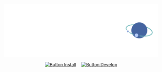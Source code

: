 
<div align = center>

[![Banner]][#]

[![Button Install]][Install]   
[![Button Develop]][Develop]

</div>


<!----------------------------------------------------------------------------->

[Develop]: https://github.com/Daeton/Development 'Development Documentation'
[Install]: https://github.com/Daeton/Manual/blob/main/Section/Installation.md 'How to install Daeton'
[#]: #




<!--❮ Buttons ❯---------------------------------------------------------------->

[Button Develop]: https://img.shields.io/static/v1?label=&message=Develop&color=819ed6&style=for-the-badge&logoColor=white&logo=GitHubActions
[Button Install]: https://img.shields.io/static/v1?label=&message=Install&color=71babc&style=for-the-badge&logoColor=white&logo=DocuSign


<!--❮ Images ❯----------------------------------------------------------------->

[Banner]: https://github.com/Daeton/.GitHub/blob/main/profile/Banner.png